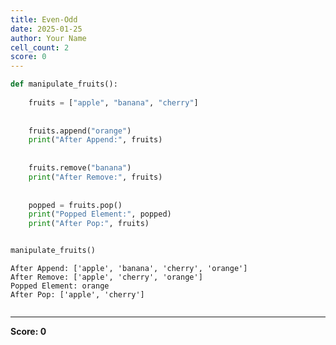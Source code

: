 ```yaml
---
title: Even-Odd
date: 2025-01-25
author: Your Name
cell_count: 2
score: 0
---
```


```python
def manipulate_fruits():
    
    fruits = ["apple", "banana", "cherry"]
    
  
    fruits.append("orange")
    print("After Append:", fruits)
    
    
    fruits.remove("banana")
    print("After Remove:", fruits)
    
    
    popped = fruits.pop()
    print("Popped Element:", popped)
    print("After Pop:", fruits)


manipulate_fruits()

```

    After Append: ['apple', 'banana', 'cherry', 'orange']
    After Remove: ['apple', 'cherry', 'orange']
    Popped Element: orange
    After Pop: ['apple', 'cherry']



```python

```


---
**Score: 0**